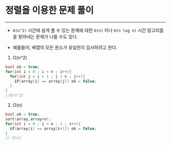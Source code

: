 # 정렬을 이용한 문제 풀이

---

- `O(n^2)` 시간에 쉽게 풀 수 있는 문제에 대한 `O(n)` 이나 `O(n log n)` 시간 알고리즘을 찾아내는 문제가 나올 수도 있다.

- 예를들어, 배열의 모든 원소가 유일한지 검사하려고 한다.

1. O(n^2)

```cpp
bool ok = true;
for(int i = 0 ; i < n ; i++){
  for(int j = i + 1 ; j < n ; j++){
    if(array[i] == array[j]) ok = false;
  }
}
//O(n^2)
```

2. O(n)

```cpp
bool ok = true;
sort(array,array+n);
for(int i = 0 ; i < n - 1 ; i++){
  if(array[i] == array[i+1]) ok = false;
}
// O(n)
```
